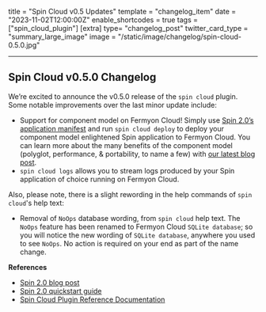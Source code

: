 title = "Spin Cloud v0.5 Updates"
template = "changelog_item"
date = "2023-11-02T12:00:00Z"
enable_shortcodes = true
tags = ["spin_cloud_plugin"]
[extra]
type= "changelog_post"
twitter_card_type = "summary_large_image" 
image = "/static/image/changelog/spin-cloud-0.5.0.jpg"

---

## Spin Cloud v0.5.0 Changelog

We’re excited to announce the v0.5.0 release of the `spin cloud` plugin. Some notable improvements over the last minor update include: 

- Support for component model on Fermyon Cloud! Simply use [Spin 2.0’s application manifest](https://developer.fermyon.com/spin/v2/manifest-reference) and run `spin cloud deploy` to deploy your component model enlightened Spin application to Fermyon Cloud. You can learn more about the many benefits of the component model (polyglot, performance, & portability, to name a few) with [our latest blog post](https://www.fermyon.com/blog/index).
- `spin cloud logs` allows you to stream logs produced by your Spin application of choice running on Fermyon Cloud.

Also, please note, there is a slight rewording in the help commands of `spin cloud`'s help text:

- Removal of `NoOps` database wording, from `spin cloud` help text. The `NoOps` feature has been renamed to Fermyon Cloud `SQLite database`; so you will notice the new wording of `SQLite database`, anywhere you used to see `NoOps`. No action is required on your end as part of the name change.

**References**

- [Spin 2.0 blog post](https://www.fermyon.com/blog/index)
- [Spin 2.0 quickstart guide](https://developer.fermyon.com/spin/v2/quickstart)
- [Spin Cloud Plugin Reference Documentation](/cloud/cloud-command-reference)
